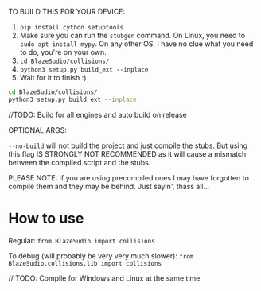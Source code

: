 TO BUILD THIS FOR YOUR DEVICE:
1. `pip install cython setuptools`
2. Make sure you can run the `stubgen` command. On Linux, you need to `sudo apt install mypy`. On any other OS, I have no clue what you need to do, you're on your own.
3. `cd BlazeSudio/collisions/`
4. `python3 setup.py build_ext --inplace`
5. Wait for it to finish :)

```bash
cd BlazeSudio/collisions/
python3 setup.py build_ext --inplace
```

//TODO: Build for all engines and auto build on release

OPTIONAL ARGS:

`--no-build` will not build the project and just compile the stubs. But using this flag IS STRONGLY NOT RECOMMENDED as it will cause a mismatch between the compiled script and the stubs. 

PLEASE NOTE: If you are using precompiled ones I may have forgotten to compile them and they may be behind. Just sayin', thass all...

# How to use
Regular: `from BlazeSudio import collisions`

To debug (will probably be very very much slower): `from BlazeSudio.collisions.lib import collisions`

// TODO: Compile for Windows and Linux at the same time